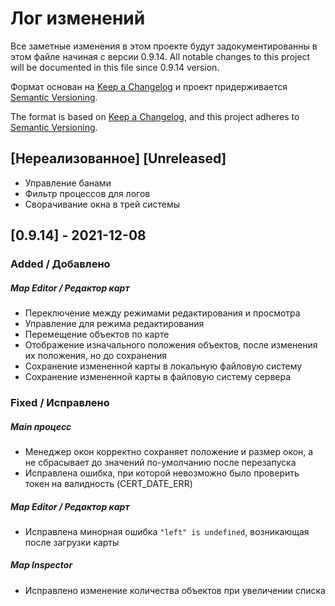 # Лог изменений
Все заметные изменения в этом проекте будут задокументированны в этом файле начиная с версии 0.9.14.
All notable changes to this project will be documented in this file since 0.9.14 version.

Формат основан на [Keep a Changelog](https://keepachangelog.com/en/1.0.0/)
и проект придерживается [Semantic Versioning](https://semver.org/spec/v2.0.0.html).

The format is based on [Keep a Changelog](https://keepachangelog.com/en/1.0.0/),
and this project adheres to [Semantic Versioning](https://semver.org/spec/v2.0.0.html).

## [Нереализованное] [Unreleased]
* Управление банами
* Фильтр процессов для логов
* Сворачивание окна в трей системы

## [0.9.14] - 2021-12-08
### Added / Добавлено
##### Map Editor / Редактор карт
- Переключение между режимами редактирования и просмотра
- Управление для режима редактирования
- Перемещение объектов по карте
- Отображение изначального положения объектов, после изменения их положения, но до сохранения
- Сохранение измененной карты в локальную файловую систему
- Сохранение измененной карты в файловую систему сервера
### Fixed / Исправлено
##### Main процесс
- Менеджер окон корректно сохраняет положение и размер окон, а не сбрасывает до значений по-умолчанию после перезапуска
-  Исправлена ошибка, при которой невозможно было проверить токен на валидность (CERT_DATE_ERR)
##### Map Editor / Редактор карт
- Исправлена минорная ошибка `"left" is undefined`, возникающая после загрузки карты
##### Map Inspector
- Исправлено изменение количества объектов при увеличении списка
